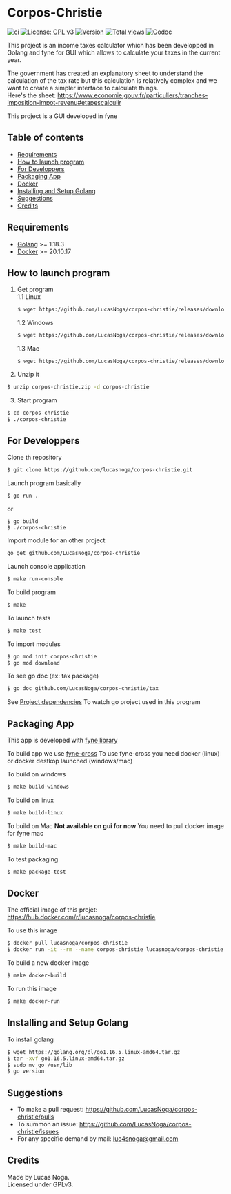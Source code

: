 # Corpos-Christie

[![ci](https://github.com/LucasNoga/corpos-christie/actions/workflows/go.yml/badge.svg?branch=master)](https://github.com/LucasNoga/corpos-christie/actions)
[![License: GPL v3](https://img.shields.io/badge/License-GPLv3-blue.svg)](https://www.gnu.org/licenses/gpl-3.0)
[![Version](https://img.shields.io/github/tag/LucasNoga/corpos-christie.svg)](https://github.com/LucasNoga/corpos-christie/releases)
[![Total views](https://img.shields.io/sourcegraph/rrc/github.com/LucasNoga/corpos-christie.svg)](https://sourcegraph.com/github.com/LucasNoga/corpos-christie)
[![Godoc](https://godoc.org/github.com/LucasNoga/corpos-christie?status.svg)](https://godoc.org/github.com/LucasNoga/corpos-christie)

This project is an income taxes calculator
which has been developped in Golang and fyne for GUI which allows to calculate your taxes in the current year.

The government has created an explanatory sheet to understand the calculation of the tax rate but this calculation is relatively complex and we want to create a simpler interface to calculate things.  
Here's the sheet: https://www.economie.gouv.fr/particuliers/tranches-imposition-impot-revenu#etapescalculir

This project is a GUI developed in fyne

## Table of contents

-   [Requirements](#requirements)
-   [How to launch program](#how-to-launch-program)
-   [For Developpers](#for-developpers)
-   [Packaging App](#packaging-app)
-   [Docker](#docker)
-   [Installing and Setup Golang](#installing-and-setup-golang)
-   [Suggestions](#suggestions)
-   [Credits](#credits)

## Requirements

-   [Golang](https://golang.org/dl/) >= 1.18.3
-   [Docker](https://www.docker.com/) >= 20.10.17

## How to launch program

1. Get program  
   1.1 Linux

    ```bash
    $ wget https://github.com/LucasNoga/corpos-christie/releases/download/v1.1.0/linux-corpos-christie-1.1.0.zip -O corpos-christie.zip
    ```

    1.2 Windows

    ```bash
    $ wget https://github.com/LucasNoga/corpos-christie/releases/download/v1.1.0/windows-corpos-christie-1.1.0.zip -O corpos-christie.zip
    ```

    1.3 Mac

    ```bash
    $ wget https://github.com/LucasNoga/corpos-christie/releases/download/v1.1.0/mac-corpos-christie-1.1.0.zip -O corpos-christie.zip
    ```

2. Unzip it

```bash
$ unzip corpos-christie.zip -d corpos-christie
```

3. Start program

```bash
$ cd corpos-christie
$ ./corpos-christie
```

## For Developpers

Clone th repository

```bash
$ git clone https://github.com/lucasnoga/corpos-christie.git
```

Launch program basically

```bash
$ go run .
```

or

```
$ go build
$ ./corpos-christie
```

Import module for an other project

```bash
go get github.com/LucasNoga/corpos-christie
```

Launch console application

```bash
$ make run-console
```

To build program

```bash
$ make
```

To launch tests

```bash
$ make test
```

To import modules

```bash
$ go mod init corpos-christie
$ go mod download
```

To see go doc (ex: tax package)

```bash
$ go doc github.com/LucasNoga/corpos-christie/tax
```

See [Project dependencies](https://deps.dev/go/github.com/lucasnoga/corpos-christie) To watch go project used in this program

## Packaging App

This app is developed with [fyne library](https://fyne.io/)

To build app we use [fyne-cross](https://github.com/fyne-io/fyne-cross)
To use fyne-cross you need docker (linux) or docker destkop launched (windows/mac)

To build on windows

```bash
$ make build-windows
```

To build on linux

```bash
$ make build-linux
```

To build on Mac **Not available on gui for now**
You need to pull docker image for fyne mac

```bash
$ make build-mac
```

To test packaging

```bash
$ make package-test
```

## Docker

The official image of this projet: https://hub.docker.com/r/lucasnoga/corpos-christie

To use this image

```bash
$ docker pull lucasnoga/corpos-christie
$ docker run -it --rm --name corpos-christie lucasnoga/corpos-christie
```

To build a new docker image

```bash
$ make docker-build
```

To run this image

```bash
$ make docker-run
```

## Installing and Setup Golang

To install golang

```bash
$ wget https://golang.org/dl/go1.16.5.linux-amd64.tar.gz
$ tar -xvf go1.16.5.linux-amd64.tar.gz
$ sudo mv go /usr/lib
$ go version
```

## Suggestions

-   To make a pull request: https://github.com/LucasNoga/corpos-christie/pulls
-   To summon an issue: https://github.com/LucasNoga/corpos-christie/issues
-   For any specific demand by mail: luc4snoga@gmail.com

## Credits

Made by Lucas Noga.  
Licensed under GPLv3.
